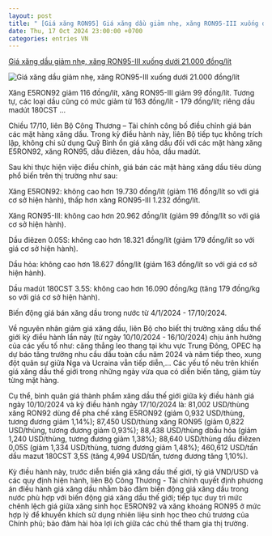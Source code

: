 ```yaml
---
layout: post
title: " [Giá xăng RON95] Giá xăng dầu giảm nhẹ, xăng RON95-III xuống dưới 21.000 đồng/lít"
date: Thu, 17 Oct 2024 23:00:00 +0700
categories: entries VN
---
```

[Giá xăng dầu giảm nhẹ, xăng RON95-III xuống dưới 21.000 đồng/lít](https://vneconomy.vn/gia-xang-dau-giam-nhe-xang-ron95-iii-xuong-duoi-21-000-dong-lit.htm)

![Giá xăng dầu giảm nhẹ, xăng RON95-III xuống dưới 21.000 đồng/lít](https://media.vneconomy.vn/640x360/images/upload/2024/10/17/gia-xang-dau.jpg)

Xăng E5RON92 giảm 116 đồng/lít, xăng RON95-III giảm 99 đồng/lít. Tương tự, các loại dầu cũng có mức giảm từ 163 đồng/lít - 179 đồng/lít; riêng dầu madút 180CST ...

Chiều 17/10, liên Bộ Công Thương – Tài chính công bố điều chỉnh giá bán các mặt hàng xăng dầu. Trong kỳ điều hành này, liên Bộ tiếp tục không trích lập, không chi sử dụng Quỹ Bình ổn giá xăng dầu đối với các mặt hàng xăng E5RON92, xăng RON95, dầu điêzen, dầu hỏa, dầu madút.

Sau khi thực hiện việc điều chỉnh, giá bán các mặt hàng xăng dầu tiêu dùng phổ biến trên thị trường như sau:

Xăng E5RON92: không cao hơn 19.730 đồng/lít (giảm 116 đồng/lít so với giá cơ sở hiện hành), thấp hơn xăng RON95-III 1.232 đồng/lít.

Xăng RON95-III: không cao hơn 20.962 đồng/lít (giảm 99 đồng/lít so với giá cơ sở hiện hành).

Dầu điêzen 0.05S: không cao hơn 18.321 đồng/lít (giảm 179 đồng/lít so với giá cơ sở hiện hành).

Dầu hỏa: không cao hơn 18.627 đồng/lít (giảm 163 đồng/lít so với giá cơ sở hiện hành).

Dầu madút 180CST 3.5S: không cao hơn 16.090 đồng/kg (tăng 179 đồng/kg so với giá cơ sở hiện hành).

Biến động giá bán xăng dầu trong nước từ 4/1/2024 - 17/10/2024.

Về nguyên nhân giảm giá xăng dầu, liên Bộ cho biết thị trường xăng dầu thế giới kỳ điều hành lần này (từ ngày 10/10/2024 - 16/10/2024) chịu ảnh hưởng của các yếu tố như: căng thẳng leo thang tại khu vực Trung Đông, OPEC hạ dự báo tăng trưởng nhu cầu dầu toàn cầu năm 2024 và năm tiếp theo, xung đột quân sự giữa Nga và Ucraina vẫn tiếp diễn,… Các yếu tố nêu trên khiến giá xăng dầu thế giới trong những ngày vừa qua có diễn biến tăng, giảm tùy từng mặt hàng.

Cụ thể, bình quân giá thành phẩm xăng dầu thế giới giữa kỳ điều hành giá ngày 10/10/2024 và kỳ điều hành ngày 17/10/2024 là: 81,002 USD/thùng xăng RON92 dùng để pha chế xăng E5RON92 (giảm 0,932 USD/thùng, tương đương giảm 1,14%); 87,450 USD/thùng xăng RON95 (giảm 0,822 USD/thùng, tương đương giảm 0,93%); 88,438 USD/thùng dbầu hỏa (giảm 1,240 USD/thùng, tương đương giảm 1,38%); 88,640 USD/thùng dầu điêzen 0,05S (giảm 1,334 USD/thùng, tương đương giảm 1,48%); 460,612 USD/tấn dầu mazut 180CST 3,5S (tăng 4,994 USD/tấn, tương đương tăng 1,10%).

Kỳ điều hành này, trước diễn biến giá xăng dầu thế giới, tỷ giá VND/USD và các quy định hiện hành, liên Bộ Công Thương - Tài chính quyết định phương án điều hành giá xăng dầu nhằm bảo đảm biến động giá xăng dầu trong nước phù hợp với biến động giá xăng dầu thế giới; tiếp tục duy trì mức chênh lệch giá giữa xăng sinh học E5RON92 và xăng khoáng RON95 ở mức hợp lý để khuyến khích sử dụng nhiên liệu sinh học theo chủ trương của Chính phủ; bảo đảm hài hòa lợi ích giữa các chủ thể tham gia thị trường.

